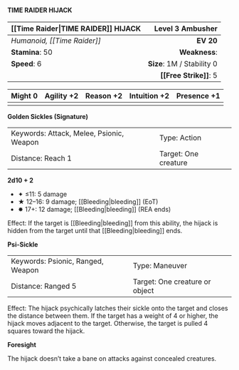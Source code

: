 #### TIME RAIDER HIJACK

| [[Time Raider\|TIME RAIDER]] HIJACK |       **Level 3 Ambusher** |
| :---------------------------------- | -------------------------: |
| *Humanoid, [[Time Raider]]*         |                  **EV 20** |
| **Stamina**: 50                     |              **Weakness**: |
| **Speed**: 6                        | **Size**: 1M / Stability 0 |
|                                     |     **[[Free Strike]]**: 5 |

| **Might** 0 | **Agility** +2 | **Reason** +2 | **Intuition** +2 | **Presence** +1 |
| ----------- | -------------- | ------------- | ---------------- | --------------- |
|             |                |               |                  |                 |

**Golden Sickles (Signature)**

|                                          |                      |
| :--------------------------------------- | :------------------- |
| Keywords: Attack, Melee, Psionic, Weapon | Type: Action         |
| Distance: Reach 1                        | Target: One creature |

**2d10 + 2**

- ✦ ≤11: 5 damage
- ★ 12–16: 9 damage; [[Bleeding|bleeding]] (EoT)
- ✸ 17+: 12 damage; [[Bleeding|bleeding]] (REA ends)

Effect: If the target is [[Bleeding|bleeding]] from this ability, the hijack is hidden from the target until that [[Bleeding|bleeding]] ends.

**Psi-Sickle**

|                                   |                                |
| :-------------------------------- | :----------------------------- |
| Keywords: Psionic, Ranged, Weapon | Type: Maneuver                 |
| Distance: Ranged 5                | Target: One creature or object |

Effect: The hijack psychically latches their sickle onto the target and closes the distance between them. If the target has a weight of 4 or higher, the hijack moves adjacent to the target. Otherwise, the target is pulled 4 squares toward the hijack.

**Foresight**

The hijack doesn’t take a bane on attacks against concealed creatures.
